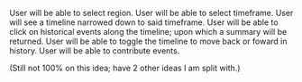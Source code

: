 User will be able to select region.
User will be able to select timeframe.
User will see a timeline narrowed down to said timeframe.
User will be able to click on historical events along the timeline; upon which a summary will be returned. 
User will be able to toggle the timeline to move back or foward in history.
User will be able to contribute events.

(Still not 100% on this idea; have 2 other ideas I am split with.)